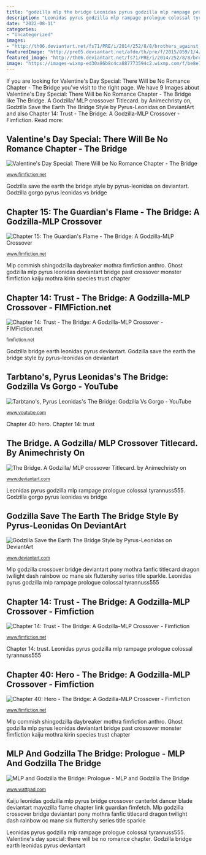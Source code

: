 ```yaml
---
title: "godzilla mlp the bridge Leonidas pyrus godzilla mlp rampage prologue colossal tyrannuss555"
description: "Leonidas pyrus godzilla mlp rampage prologue colossal tyrannuss555"
date: "2022-08-11"
categories:
- "Uncategorized"
images:
- "http://th06.deviantart.net/fs71/PRE/i/2014/252/8/8/brothers_against_a_common_enemy_by_pyrus_leonidas-d7yljdl.jpg"
featuredImage: "http://pre05.deviantart.net/afde/th/pre/f/2015/059/1/4/0_0_by_faith_wolff-d8jxup5.png"
featured_image: "http://th06.deviantart.net/fs71/PRE/i/2014/252/8/8/brothers_against_a_common_enemy_by_pyrus_leonidas-d7yljdl.jpg"
image: "https://images-wixmp-ed30a86b8c4ca887773594c2.wixmp.com/f/be8e7a7c-8a88-4c7c-a7b2-c66759194ce6/db3ebdy-4784ceb9-2bdb-4173-ae1e-3d7aaa3e9809.png/v1/fill/w_1024,h_576,q_80,strp/the_bridge__a_godzilla__mlp_crossover_titlecard__by_animechristy_db3ebdy-fullview.jpg?token=eyJ0eXAiOiJKV1QiLCJhbGciOiJIUzI1NiJ9.eyJzdWIiOiJ1cm46YXBwOjdlMGQxODg5ODIyNjQzNzNhNWYwZDQxNWVhMGQyNmUwIiwiaXNzIjoidXJuOmFwcDo3ZTBkMTg4OTgyMjY0MzczYTVmMGQ0MTVlYTBkMjZlMCIsIm9iaiI6W1t7ImhlaWdodCI6Ijw9NTc2IiwicGF0aCI6IlwvZlwvYmU4ZTdhN2MtOGE4OC00YzdjLWE3YjItYzY2NzU5MTk0Y2U2XC9kYjNlYmR5LTQ3ODRjZWI5LTJiZGItNDE3My1hZTFlLTNkN2FhYTNlOTgwOS5wbmciLCJ3aWR0aCI6Ijw9MTAyNCJ9XV0sImF1ZCI6WyJ1cm46c2VydmljZTppbWFnZS5vcGVyYXRpb25zIl19.qbKn3e9Yb7kjPsJiMfiNt939nCdYIxl2pjiyEnQHVy8"
---
```


If you are looking for Valentine&#039;s Day Special: There Will be No Romance Chapter - The Bridge you've visit to the right page. We have 9 Images about Valentine&#039;s Day Special: There Will be No Romance Chapter - The Bridge like The Bridge. A Godzilla/ MLP crossover Titlecard. by Animechristy on, Godzilla Save the Earth The Bridge Style by Pyrus-Leonidas on DeviantArt and also Chapter 14: Trust - The Bridge: A Godzilla-MLP Crossover - Fimfiction. Read more:

## Valentine&#039;s Day Special: There Will Be No Romance Chapter - The Bridge

![Valentine&#039;s Day Special: There Will be No Romance Chapter - The Bridge](http://pre05.deviantart.net/afde/th/pre/f/2015/059/1/4/0_0_by_faith_wolff-d8jxup5.png "Mlp commish shingodzilla daybreaker mothra fimfiction anthro")

<small>www.fimfiction.net</small>

Godzilla save the earth the bridge style by pyrus-leonidas on deviantart. Godzilla gorgo pyrus leonidas vs bridge

## Chapter 15: The Guardian&#039;s Flame - The Bridge: A Godzilla-MLP Crossover

![Chapter 15: The Guardian&#039;s Flame - The Bridge: A Godzilla-MLP Crossover](http://th05.deviantart.net/fs71/PRE/i/2014/300/2/e/canterlot_kaiju_wedding_by_pyrus_leonidas-d84f9ww.jpg "Leonidas pyrus godzilla mlp rampage prologue colossal tyrannuss555")

<small>www.fimfiction.net</small>

Mlp commish shingodzilla daybreaker mothra fimfiction anthro. Ghost godzilla mlp pyrus leonidas deviantart bridge past crossover monster fimfiction kaiju mothra kirin species trust chapter

## Chapter 14: Trust - The Bridge: A Godzilla-MLP Crossover - FIMFiction.net

![Chapter 14: Trust - The Bridge: A Godzilla-MLP Crossover - FIMFiction.net](https://th09.deviantart.net/fs71/PRE/i/2014/289/6/a/a_ghost_of_his_past_by_pyrus_leonidas-d8331bv.jpg "Chapter 14: trust")

<small>fimfiction.net</small>

Godzilla bridge earth leonidas pyrus deviantart. Godzilla save the earth the bridge style by pyrus-leonidas on deviantart

## Tarbtano&#039;s, Pyrus Leonidas&#039;s The Bridge: Godzilla Vs Gorgo - YouTube

![Tarbtano&#039;s, Pyrus Leonidas&#039;s The Bridge: Godzilla Vs Gorgo - YouTube](https://i.ytimg.com/vi/WrJmb6OXNlg/hqdefault.jpg "Valentine&#039;s day special: there will be no romance chapter")

<small>www.youtube.com</small>

Chapter 40: hero. Chapter 14: trust

## The Bridge. A Godzilla/ MLP Crossover Titlecard. By Animechristy On

![The Bridge. A Godzilla/ MLP crossover Titlecard. by Animechristy on](https://images-wixmp-ed30a86b8c4ca887773594c2.wixmp.com/f/be8e7a7c-8a88-4c7c-a7b2-c66759194ce6/db3ebdy-4784ceb9-2bdb-4173-ae1e-3d7aaa3e9809.png/v1/fill/w_1024,h_576,q_80,strp/the_bridge__a_godzilla__mlp_crossover_titlecard__by_animechristy_db3ebdy-fullview.jpg?token=eyJ0eXAiOiJKV1QiLCJhbGciOiJIUzI1NiJ9.eyJzdWIiOiJ1cm46YXBwOjdlMGQxODg5ODIyNjQzNzNhNWYwZDQxNWVhMGQyNmUwIiwiaXNzIjoidXJuOmFwcDo3ZTBkMTg4OTgyMjY0MzczYTVmMGQ0MTVlYTBkMjZlMCIsIm9iaiI6W1t7ImhlaWdodCI6Ijw9NTc2IiwicGF0aCI6IlwvZlwvYmU4ZTdhN2MtOGE4OC00YzdjLWE3YjItYzY2NzU5MTk0Y2U2XC9kYjNlYmR5LTQ3ODRjZWI5LTJiZGItNDE3My1hZTFlLTNkN2FhYTNlOTgwOS5wbmciLCJ3aWR0aCI6Ijw9MTAyNCJ9XV0sImF1ZCI6WyJ1cm46c2VydmljZTppbWFnZS5vcGVyYXRpb25zIl19.qbKn3e9Yb7kjPsJiMfiNt939nCdYIxl2pjiyEnQHVy8 "Chapter 40: hero")

<small>www.deviantart.com</small>

Leonidas pyrus godzilla mlp rampage prologue colossal tyrannuss555. Godzilla gorgo pyrus leonidas vs bridge

## Godzilla Save The Earth The Bridge Style By Pyrus-Leonidas On DeviantArt

![Godzilla Save the Earth The Bridge Style by Pyrus-Leonidas on DeviantArt](https://images-wixmp-ed30a86b8c4ca887773594c2.wixmp.com/intermediary/f/4e3e05c6-e7f3-4322-b52e-af336683351c/d9ujn86-f94b4f64-5d5c-4f0f-857e-0f5c7075231f.jpg/v1/fill/w_1600,h_1823,q_70,strp/godzilla_save_the_earth_the_bridge_style_by_pyrus_leonidas_d9ujn86-fullview.jpg "Kaiju leonidas godzilla mlp pyrus bridge crossover canterlot dancer blade deviantart mayozilla flame chapter link guardian fimfetch")

<small>www.deviantart.com</small>

Mlp godzilla crossover bridge deviantart pony mothra fanfic titlecard dragon twilight dash rainbow oc mane six fluttershy series title sparkle. Leonidas pyrus godzilla mlp rampage prologue colossal tyrannuss555

## Chapter 14: Trust - The Bridge: A Godzilla-MLP Crossover - Fimfiction

![Chapter 14: Trust - The Bridge: A Godzilla-MLP Crossover - Fimfiction](http://th06.deviantart.net/fs71/PRE/i/2014/252/8/8/brothers_against_a_common_enemy_by_pyrus_leonidas-d7yljdl.jpg "Tarbtano&#039;s, pyrus leonidas&#039;s the bridge: godzilla vs gorgo")

<small>www.fimfiction.net</small>

Chapter 14: trust. Leonidas pyrus godzilla mlp rampage prologue colossal tyrannuss555

## Chapter 40: Hero - The Bridge: A Godzilla-MLP Crossover - Fimfiction

![Chapter 40: Hero - The Bridge: A Godzilla-MLP Crossover - Fimfiction](https://img14.deviantart.net/396e/i/2017/191/7/7/let_the_world_burn___commish_for_shingodzilla__by_gypsycharm-dbfsjfp.png "Mlp and godzilla the bridge: prologue")

<small>www.fimfiction.net</small>

Mlp commish shingodzilla daybreaker mothra fimfiction anthro. Ghost godzilla mlp pyrus leonidas deviantart bridge past crossover monster fimfiction kaiju mothra kirin species trust chapter

## MLP And Godzilla The Bridge: Prologue - MLP And Godzilla The Bridge

![MLP and Godzilla the Bridge: Prologue - MLP and Godzilla The Bridge](https://em.wattpad.com/4226861414acaadd6d5e1a55c104070775d90524/68747470733a2f2f73332e616d617a6f6e6177732e636f6d2f776174747061642d6d656469612d736572766963652f53746f7279496d6167652f677370437563336a58646a5931413d3d2d3330393332333736362e313437326362616236626166633934623436343034373537303634322e6a7067?s=fit&amp;w=720&amp;h=720 "Godzilla gorgo pyrus leonidas vs bridge")

<small>www.wattpad.com</small>

Kaiju leonidas godzilla mlp pyrus bridge crossover canterlot dancer blade deviantart mayozilla flame chapter link guardian fimfetch. Mlp godzilla crossover bridge deviantart pony mothra fanfic titlecard dragon twilight dash rainbow oc mane six fluttershy series title sparkle

Leonidas pyrus godzilla mlp rampage prologue colossal tyrannuss555. Valentine&#039;s day special: there will be no romance chapter. Godzilla bridge earth leonidas pyrus deviantart
